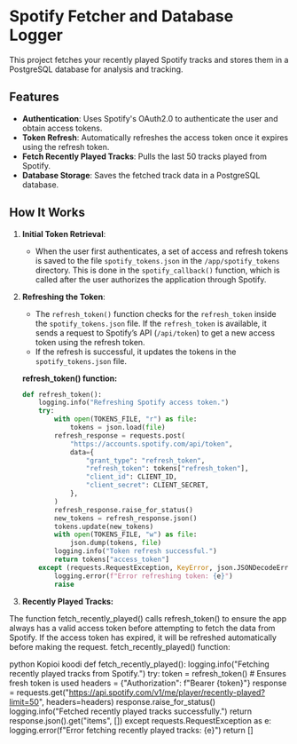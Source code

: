 # Spotify Fetcher and Database Logger

This project fetches your recently played Spotify tracks and stores them in a PostgreSQL database for analysis and tracking.

## Features

- **Authentication**: Uses Spotify's OAuth2.0 to authenticate the user and obtain access tokens.
- **Token Refresh**: Automatically refreshes the access token once it expires using the refresh token.
- **Fetch Recently Played Tracks**: Pulls the last 50 tracks played from Spotify.
- **Database Storage**: Saves the fetched track data in a PostgreSQL database.

## How It Works

1. **Initial Token Retrieval**:
   - When the user first authenticates, a set of access and refresh tokens is saved to the file `spotify_tokens.json` in the `/app/spotify_tokens` directory. This is done in the `spotify_callback()` function, which is called after the user authorizes the application through Spotify.

2. **Refreshing the Token**:
   - The `refresh_token()` function checks for the `refresh_token` inside the `spotify_tokens.json` file. If the `refresh_token` is available, it sends a request to Spotify’s API (`/api/token`) to get a new access token using the refresh token.
   - If the refresh is successful, it updates the tokens in the `spotify_tokens.json` file.

   **refresh_token() function:**
   ```python
   def refresh_token():
       logging.info("Refreshing Spotify access token.")
       try:
           with open(TOKENS_FILE, "r") as file:
               tokens = json.load(file)
           refresh_response = requests.post(
               "https://accounts.spotify.com/api/token",
               data={
                   "grant_type": "refresh_token",
                   "refresh_token": tokens["refresh_token"],
                   "client_id": CLIENT_ID,
                   "client_secret": CLIENT_SECRET,
               },
           )
           refresh_response.raise_for_status()
           new_tokens = refresh_response.json()
           tokens.update(new_tokens)
           with open(TOKENS_FILE, "w") as file:
               json.dump(tokens, file)
           logging.info("Token refresh successful.")
           return tokens["access_token"]
       except (requests.RequestException, KeyError, json.JSONDecodeError) as e:
           logging.error(f"Error refreshing token: {e}")
           raise
3. **Recently Played Tracks:**

The function fetch_recently_played() calls refresh_token() to ensure the app always has a valid access token before attempting to fetch the data from Spotify. If the access token has expired, it will be refreshed automatically before making the request.
fetch_recently_played() function:

python
Kopioi koodi
def fetch_recently_played():
    logging.info("Fetching recently played tracks from Spotify.")
    try:
        token = refresh_token()  # Ensures fresh token is used
        headers = {"Authorization": f"Bearer {token}"}
        response = requests.get("https://api.spotify.com/v1/me/player/recently-played?limit=50", headers=headers)
        response.raise_for_status()
        logging.info("Fetched recently played tracks successfully.")
        return response.json().get("items", [])
    except requests.RequestException as e:
        logging.error(f"Error fetching recently played tracks: {e}")
        return []
